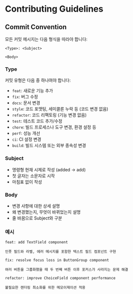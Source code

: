 # Contributing Guidelines

## Commit Convention

모든 커밋 메시지는 다음 형식을 따라야 합니다:

```
<Type>: <Subject>

<Body>
```

### Type

커밋 유형은 다음 중 하나여야 합니다:

- `feat`: 새로운 기능 추가
- `fix`: 버그 수정
- `docs`: 문서 변경
- `style`: 코드 포맷팅, 세미콜론 누락 등 (코드 변경 없음)
- `refactor`: 코드 리팩토링 (기능 변경 없음)
- `test`: 테스트 코드 추가/수정
- `chore`: 빌드 프로세스나 도구 변경, 환경 설정 등
- `perf`: 성능 개선
- `ci`: CI 설정 변경
- `build`: 빌드 시스템 또는 외부 종속성 변경

### Subject
- 명령형 현재 시제로 작성 (added → add)
- 첫 글자는 소문자로 시작
- 마침표 없이 작성

### Body
- 변경 사항에 대한 상세 설명
- 왜 변경했는지, 무엇이 바뀌었는지 설명
- 줄 바꿈으로 Subject와 구분

### 예시

```
feat: add TextField component

인풋 필드와 라벨, 에러 메시지를 포함한 텍스트 필드 컴포넌트 구현
```

```
fix: resolve focus loss in ButtonGroup component

여러 버튼을 그룹화했을 때 두 번째 버튼 이후 포커스가 사라지는 문제 해결
```

```
refactor: improve ChoiceField component performance

불필요한 렌더링 최소화를 위한 메모이제이션 적용
```
